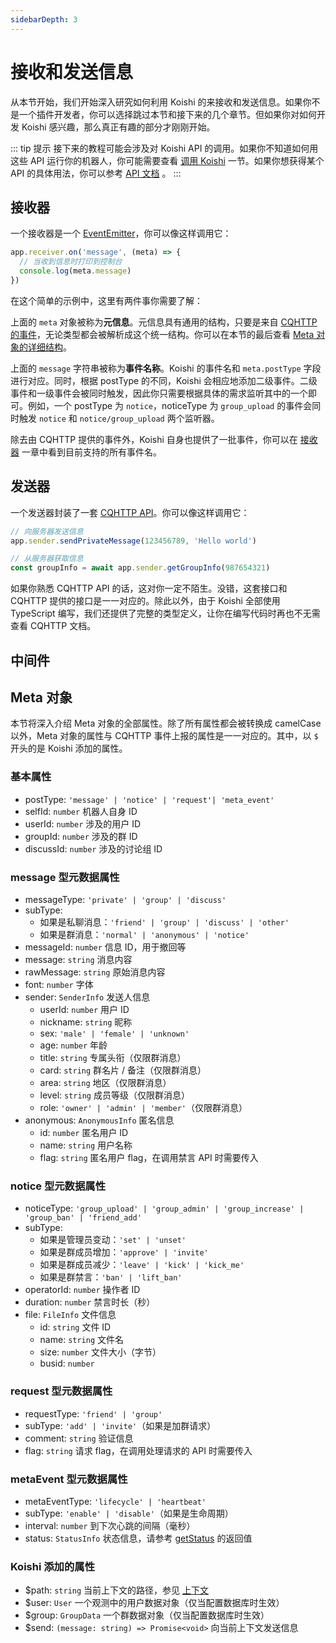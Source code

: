```yaml
---
sidebarDepth: 3
---
```


# 接收和发送信息

从本节开始，我们开始深入研究如何利用 Koishi 的来接收和发送信息。如果你不是一个插件开发者，你可以选择跳过本节和接下来的几个章节。但如果你对如何开发 Koishi 感兴趣，那么真正有趣的部分才刚刚开始。

::: tip 提示
接下来的教程可能会涉及对 Koishi API 的调用。如果你不知道如何用这些 API 运行你的机器人，你可能需要查看 [调用 Koishi](./getting-started.md#调用-koishi) 一节。如果你想获得某个 API 的具体用法，你可以参考 [API 文档](../api/) 。
:::

## 接收器

一个接收器是一个 [EventEmitter](https://nodejs.org/api/events.html)，你可以像这样调用它：

```js
app.receiver.on('message', (meta) => {
  // 当收到信息时打印到控制台
  console.log(meta.message)
})
```

在这个简单的示例中，这里有两件事你需要了解：

上面的 `meta` 对象被称为**元信息**。元信息具有通用的结构，只要是来自 [CQHTTP 的事件](https://cqhttp.cc/docs/4.12/#/Post)，无论类型都会被解析成这个统一结构。你可以在本节的最后查看 [Meta 对象的详细结构](#meta-对象)。

上面的 `message` 字符串被称为**事件名称**。Koishi 的事件名和 `meta.postType` 字段进行对应。同时，根据 postType 的不同，Koishi 会相应地添加二级事件。二级事件和一级事件会被同时触发，因此你只需要根据具体的需求监听其中的一个即可。例如，一个 postType 为 `notice`，noticeType 为 `group_upload` 的事件会同时触发 `notice` 和 `notice/group_upload` 两个监听器。

除去由 CQHTTP 提供的事件外，Koishi 自身也提供了一批事件，你可以在 [接收器](../api/receiver.md) 一章中看到目前支持的所有事件名。

## 发送器

一个发送器封装了一套 [CQHTTP API](https://cqhttp.cc/docs/4.12/#/API)。你可以像这样调用它：

```js
// 向服务器发送信息
app.sender.sendPrivateMessage(123456789, 'Hello world')

// 从服务器获取信息
const groupInfo = await app.sender.getGroupInfo(987654321)
```

如果你熟悉 CQHTTP API 的话，这对你一定不陌生。没错，这套接口和 CQHTTP 提供的接口是一一对应的。除此以外，由于 Koishi 全部使用 TypeScript 编写，我们还提供了完整的类型定义，让你在编写代码时再也不无需查看 CQHTTP 文档。

## 中间件

## Meta 对象

本节将深入介绍 Meta 对象的全部属性。除了所有属性都会被转换成 camelCase 以外，Meta 对象的属性与 CQHTTP 事件上报的属性是一一对应的。其中，以 `$` 开头的是 Koishi 添加的属性。

### 基本属性

- postType: `'message' | 'notice' | 'request'| 'meta_event'`
- selfId: `number` 机器人自身 ID
- userId: `number` 涉及的用户 ID
- groupId: `number` 涉及的群 ID
- discussId: `number` 涉及的讨论组 ID

### message 型元数据属性

- messageType: `'private' | 'group' | 'discuss'`
- subType:
  - 如果是私聊消息：`'friend' | 'group' | 'discuss' | 'other'`
  - 如果是群消息：`'normal' | 'anonymous' | 'notice'`
- messageId: `number` 信息 ID，用于撤回等
- message: `string` 消息内容
- rawMessage: `string` 原始消息内容
- font: `number` 字体
- sender: `SenderInfo` 发送人信息
  - userId: `number` 用户 ID
  - nickname: `string` 昵称
  - sex: `'male' | 'female' | 'unknown'`
  - age: `number` 年龄
  - title: `string` 专属头衔（仅限群消息）
  - card: `string` 群名片 / 备注（仅限群消息）
  - area: `string` 地区（仅限群消息）
  - level: `string` 成员等级（仅限群消息）
  - role: `'owner' | 'admin' | 'member'`（仅限群消息）
- anonymous: `AnonymousInfo` 匿名信息
  - id: `number` 匿名用户 ID
  - name: `string` 用户名称
  - flag: `string` 匿名用户 flag，在调用禁言 API 时需要传入

### notice 型元数据属性

- noticeType: `'group_upload' | 'group_admin' | 'group_increase' | 'group_ban' | 'friend_add'`
- subType:
  - 如果是管理员变动：`'set' | 'unset'`
  - 如果是群成员增加：`'approve' | 'invite'`
  - 如果是群成员减少：`'leave' | 'kick' | 'kick_me'`
  - 如果是群禁言：`'ban' | 'lift_ban'`
- operatorId: `number` 操作者 ID
- duration: `number` 禁言时长（秒）
- file: `FileInfo` 文件信息
  - id: `string` 文件 ID
  - name: `string` 文件名
  - size: `number` 文件大小（字节）
  - busid: `number`

### request 型元数据属性

- requestType: `'friend' | 'group'`
- subType: `'add' | 'invite'`（如果是加群请求）
- comment: `string` 验证信息
- flag: `string` 请求 flag，在调用处理请求的 API 时需要传入

### metaEvent 型元数据属性

- metaEventType: `'lifecycle' | 'heartbeat'`
- subType: `'enable' | 'disable'`（如果是生命周期）
- interval: `number` 到下次心跳的间隔（毫秒）
- status: `StatusInfo` 状态信息，请参考 [getStatus](../api/sender.md#sender-getstatus) 的返回值

### Koishi 添加的属性

- $path: `string` 当前上下文的路径，参见 [上下文](./plugin-development.md#上下文)
- $user: `User` 一个观测中的用户数据对象（仅当配置数据库时生效）
- $group: `GroupData` 一个群数据对象（仅当配置数据库时生效）
- $send: `(message: string) => Promise<void>` 向当前上下文发送信息

